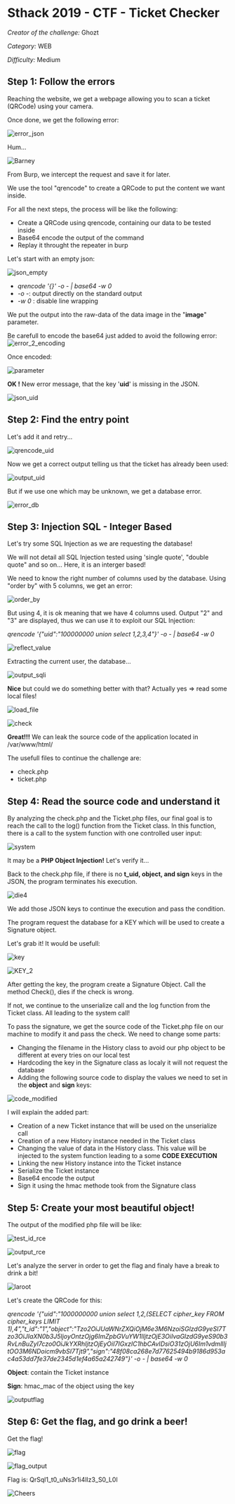 # Sthack 2019 - CTF - Ticket Checker
*Creator of the challenge:* Ghozt

*Category:* WEB

*Difficulty:* Medium

## **Step 1: Follow the errors**

Reaching the website, we get a webpage allowing you to scan a ticket (QRCode) using your camera.

Once done, we get the following error:

![error_json](/error_json.png)

Hum...

![Barney](/Barney2resized.png)

From Burp, we intercept the request and save it for later.

We use the tool "qrencode" to create a QRCode to put the content we want inside.

For all the next steps, the process will be like the following:
* Create a QRCode using qrencode, containing our data to be tested inside
* Base64 encode the output of the command
* Replay it throught the repeater in burp

Let's start with an empty json:

![json_empty](/qrencode_base.png)
+  *qrencode '{}' -o - | base64 -w 0*
+  *-o -*: output directly on the standard output
+  *-w 0* : disable line wrapping

We put the output into the raw-data of the data image in the "**image**" parameter.

Be carefull to encode the base64 just added to avoid the following error:
![error_2_encoding](/error_2_encoding.png)

Once encoded:

![parameter](/json_empty.png)

**OK !** New error message, that the key '<b>uid</b>' is missing in the JSON.

![json_uid](/json_uid.png)

## **Step 2: Find the entry point**

Let's add it and retry...

![qrencode_uid](/qrencode_uid.png)

Now we get a correct output telling us that the ticket has already been used:

![output_uid](/output_uid.png)

But if we use one which may be unknown, we get a database error.

![error_db](/error_db.png)

## **Step 3: Injection SQL - Integer Based**

Let's try some SQL Injection as we are requesting the database!

We will not detail all SQL Injection tested using 'single quote', "double quote" and so on... Here, it is an interger based!

We need to know the right number of columns used by the database. Using "order by" with 5 columns, we get an error: 

![order_by](/order.png)

But using 4, it is ok meaning that we have 4 columns used. Output "2" and "3" are displayed, thus we can use it to exploit our SQL Injection:

*qrencode '{"uid":"100000000 union select 1,2,3,4"}' -o - | base64 -w 0*

![reflect_value](/reflected_value.png)

Extracting the current user, the database... 

![output_sqli](/output_sqli.png)

**Nice** but could we do something better with that? Actually yes => read some local files!

![load_file](/load_file.png)

![check](/check.png)

**Great!!!**
We can leak the source code of the application located in /var/www/html/

The usefull files to continue the challenge are:
* check.php
* ticket.php

## **Step 4: Read the source code and understand it**

By analyzing the check.php and the Ticket.php files, our final goal is to reach the call to the log() function from the Ticket class. In this function, there is a call to the system function with one controlled user input:

![system](/system.png)

It may be a **PHP Object Injection!** Let's verify it...

Back to the check.php file, if there is no **t_uid, object, and sign** keys in the JSON, the program terminates his execution.

![die4](/die4.png)

We add those JSON keys to continue the execution and pass the condition.

The program request the database for a KEY which will be used to create a Signature object.

Let's grab it! It would be usefull:

![key](/KEY.png)

![KEY_2](/KEY_2.png)

After getting the key, the program create a Signature Object. Call the method Check(), dies if the check is wrong.

If not, we continue to the unserialize call and the log function from the Ticket class. All leading to the system call!

To pass the signature, we get the source code of the Ticket.php file on our machine to modify it and pass the check. We need to change some parts:

* Changing the filename in the History class to avoid our php object to be different at every tries on our local test
* Hardcoding the key in the Signature class as localy it will not request the database
* Adding the following source code to display the values we need to set in the **object** and **sign** keys:

![code_modified](/code_modified.png)

I will explain the added part:

* Creation of a new Ticket instance that will be used on the unserialize call
* Creation of a new History instance needed in the Ticket class
* Changing the value of data in the History class. This value will be injected to the system function leading to a some **CODE EXECUTION**
* Linking the new History instance into the Ticket instance
* Serialize the Ticket instance
* Base64 encode the output
* Sign it using the hmac methode took from the Signature class

## **Step 5: Create your most beautiful object!**

The output of the modified php file will be like:

![test_id_rce](/test_id_rce.png)

![output_rce](/id.png)

Let's analyze the server in order to get the flag and finaly have a break to drink a bit!

![laroot](/laroot.png)

Let's create the QRCode for this:

*qrencode '{"uid":"1000000000 union select 1,2,(SELECT cipher_key FROM cipher_keys LIMIT 1),4","t_id":"1","object":"Tzo2OiJUaWNrZXQiOjM6e3M6NzoiSGlzdG9yeSI7Tzo3OiJIaXN0b3J5IjoyOntzOjg6ImZpbGVuYW1lIjtzOjE3OiIvaGlzdG9yeS90b3RvLnBuZyI7czo0OiJkYXRhIjtzOjEyOiI7IGxzIC1hbCAvIDsiO31zOjU6Im1vdmllIjtOO3M6NDoicm9vbSI7Tjt9","sign":"48f08ca268e7d77625494b9186d953ac4a53dd7fe37de2345d1ef4a65a242749"}' -o - | base64 -w 0*

**Object**: contain the Ticket instance

**Sign**: hmac_mac of the object using the key

![outputflag](/outputflag.png)

## **Step 6: Get the flag, and go drink a beer!**

Get the flag!

![flag](/flag.png)

![flag_output](/flag_output.png)

Flag is: QrSql1_t0_uNs3r1i4lIz3_S0_L0l

![Cheers](/verre-chope.jpg)
